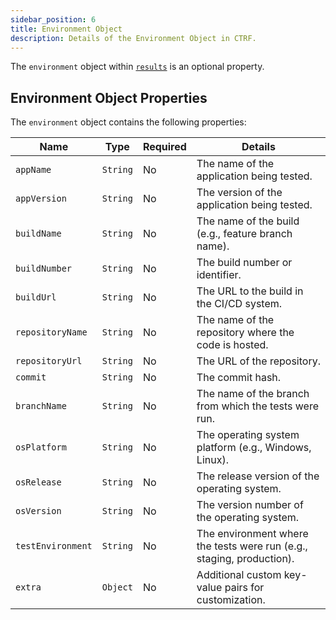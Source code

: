 ```yaml
---
sidebar_position: 6
title: Environment Object
description: Details of the Environment Object in CTRF.
---
```


The `environment` object within [`results`](/docs/schema/results) is an optional property.

## Environment Object Properties

The `environment` object contains the following properties:

| Name           | Type     | Required | Details                                                      |
|----------------|----------|----------|--------------------------------------------------------------|
| `appName`      | `String` | No       | The name of the application being tested.                    |
| `appVersion`   | `String` | No       | The version of the application being tested.                 |
| `buildName`    | `String` | No       | The name of the build (e.g., feature branch name).           |
| `buildNumber`  | `String` | No       | The build number or identifier.                              |
| `buildUrl`     | `String` | No       | The URL to the build in the CI/CD system.                    |
| `repositoryName`| `String`| No       | The name of the repository where the code is hosted.         |
| `repositoryUrl`| `String` | No       | The URL of the repository.                                   |
| `commit`       | `String` | No       | The commit hash.                                             |
| `branchName`  | `String`  | No       | The name of the branch from which the tests were run.        |
| `osPlatform`   | `String` | No       | The operating system platform (e.g., Windows, Linux).        |
| `osRelease`    | `String` | No       | The release version of the operating system.                 |
| `osVersion`    | `String` | No       | The version number of the operating system.                  |
| `testEnvironment`| `String`| No      | The environment where the tests were run (e.g., staging, production). |
| `extra`        | `Object` | No       | Additional custom key-value pairs for customization.         |
